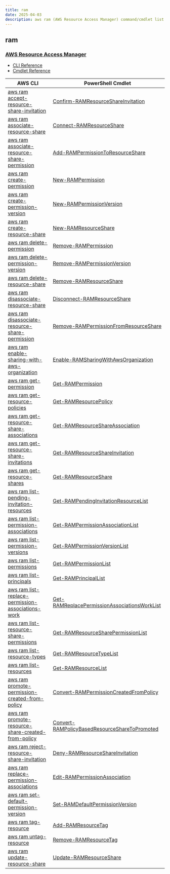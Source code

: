 ```yaml
---
title: ram
date: 2025-04-03
description: aws ram (AWS Resource Access Manager) command/cmdlet list.
---
```


## ram

### [AWS Resource Access Manager](https://aws.amazon.com/ram/)

* [CLI Reference](https://awscli.amazonaws.com/v2/documentation/api/latest/reference/ram/index.html)
* [Cmdlet Reference](https://docs.aws.amazon.com/powershell/latest/reference/items/AWS_Resource_Access_Manager_cmdlets.html)

|AWS CLI|PowerShell Cmdlet|
|----|----|
|[aws ram accept-resource-share-invitation](https://awscli.amazonaws.com/v2/documentation/api/latest/reference/ram/accept-resource-share-invitation.html)|[Confirm-RAMResourceShareInvitation](https://docs.aws.amazon.com/powershell/latest/reference/items/Confirm-RAMResourceShareInvitation.html)|
|[aws ram associate-resource-share](https://awscli.amazonaws.com/v2/documentation/api/latest/reference/ram/associate-resource-share.html)|[Connect-RAMResourceShare](https://docs.aws.amazon.com/powershell/latest/reference/items/Connect-RAMResourceShare.html)|
|[aws ram associate-resource-share-permission](https://awscli.amazonaws.com/v2/documentation/api/latest/reference/ram/associate-resource-share-permission.html)|[Add-RAMPermissionToResourceShare](https://docs.aws.amazon.com/powershell/latest/reference/items/Add-RAMPermissionToResourceShare.html)|
|[aws ram create-permission](https://awscli.amazonaws.com/v2/documentation/api/latest/reference/ram/create-permission.html)|[New-RAMPermission](https://docs.aws.amazon.com/powershell/latest/reference/items/New-RAMPermission.html)|
|[aws ram create-permission-version](https://awscli.amazonaws.com/v2/documentation/api/latest/reference/ram/create-permission-version.html)|[New-RAMPermissionVersion](https://docs.aws.amazon.com/powershell/latest/reference/items/New-RAMPermissionVersion.html)|
|[aws ram create-resource-share](https://awscli.amazonaws.com/v2/documentation/api/latest/reference/ram/create-resource-share.html)|[New-RAMResourceShare](https://docs.aws.amazon.com/powershell/latest/reference/items/New-RAMResourceShare.html)|
|[aws ram delete-permission](https://awscli.amazonaws.com/v2/documentation/api/latest/reference/ram/delete-permission.html)|[Remove-RAMPermission](https://docs.aws.amazon.com/powershell/latest/reference/items/Remove-RAMPermission.html)|
|[aws ram delete-permission-version](https://awscli.amazonaws.com/v2/documentation/api/latest/reference/ram/delete-permission-version.html)|[Remove-RAMPermissionVersion](https://docs.aws.amazon.com/powershell/latest/reference/items/Remove-RAMPermissionVersion.html)|
|[aws ram delete-resource-share](https://awscli.amazonaws.com/v2/documentation/api/latest/reference/ram/delete-resource-share.html)|[Remove-RAMResourceShare](https://docs.aws.amazon.com/powershell/latest/reference/items/Remove-RAMResourceShare.html)|
|[aws ram disassociate-resource-share](https://awscli.amazonaws.com/v2/documentation/api/latest/reference/ram/disassociate-resource-share.html)|[Disconnect-RAMResourceShare](https://docs.aws.amazon.com/powershell/latest/reference/items/Disconnect-RAMResourceShare.html)|
|[aws ram disassociate-resource-share-permission](https://awscli.amazonaws.com/v2/documentation/api/latest/reference/ram/disassociate-resource-share-permission.html)|[Remove-RAMPermissionFromResourceShare](https://docs.aws.amazon.com/powershell/latest/reference/items/Remove-RAMPermissionFromResourceShare.html)|
|[aws ram enable-sharing-with-aws-organization](https://awscli.amazonaws.com/v2/documentation/api/latest/reference/ram/enable-sharing-with-aws-organization.html)|[Enable-RAMSharingWithAwsOrganization](https://docs.aws.amazon.com/powershell/latest/reference/items/Enable-RAMSharingWithAwsOrganization.html)|
|[aws ram get-permission](https://awscli.amazonaws.com/v2/documentation/api/latest/reference/ram/get-permission.html)|[Get-RAMPermission](https://docs.aws.amazon.com/powershell/latest/reference/items/Get-RAMPermission.html)|
|[aws ram get-resource-policies](https://awscli.amazonaws.com/v2/documentation/api/latest/reference/ram/get-resource-policies.html)|[Get-RAMResourcePolicy](https://docs.aws.amazon.com/powershell/latest/reference/items/Get-RAMResourcePolicy.html)|
|[aws ram get-resource-share-associations](https://awscli.amazonaws.com/v2/documentation/api/latest/reference/ram/get-resource-share-associations.html)|[Get-RAMResourceShareAssociation](https://docs.aws.amazon.com/powershell/latest/reference/items/Get-RAMResourceShareAssociation.html)|
|[aws ram get-resource-share-invitations](https://awscli.amazonaws.com/v2/documentation/api/latest/reference/ram/get-resource-share-invitations.html)|[Get-RAMResourceShareInvitation](https://docs.aws.amazon.com/powershell/latest/reference/items/Get-RAMResourceShareInvitation.html)|
|[aws ram get-resource-shares](https://awscli.amazonaws.com/v2/documentation/api/latest/reference/ram/get-resource-shares.html)|[Get-RAMResourceShare](https://docs.aws.amazon.com/powershell/latest/reference/items/Get-RAMResourceShare.html)|
|[aws ram list-pending-invitation-resources](https://awscli.amazonaws.com/v2/documentation/api/latest/reference/ram/list-pending-invitation-resources.html)|[Get-RAMPendingInvitationResourceList](https://docs.aws.amazon.com/powershell/latest/reference/items/Get-RAMPendingInvitationResourceList.html)|
|[aws ram list-permission-associations](https://awscli.amazonaws.com/v2/documentation/api/latest/reference/ram/list-permission-associations.html)|[Get-RAMPermissionAssociationList](https://docs.aws.amazon.com/powershell/latest/reference/items/Get-RAMPermissionAssociationList.html)|
|[aws ram list-permission-versions](https://awscli.amazonaws.com/v2/documentation/api/latest/reference/ram/list-permission-versions.html)|[Get-RAMPermissionVersionList](https://docs.aws.amazon.com/powershell/latest/reference/items/Get-RAMPermissionVersionList.html)|
|[aws ram list-permissions](https://awscli.amazonaws.com/v2/documentation/api/latest/reference/ram/list-permissions.html)|[Get-RAMPermissionList](https://docs.aws.amazon.com/powershell/latest/reference/items/Get-RAMPermissionList.html)|
|[aws ram list-principals](https://awscli.amazonaws.com/v2/documentation/api/latest/reference/ram/list-principals.html)|[Get-RAMPrincipalList](https://docs.aws.amazon.com/powershell/latest/reference/items/Get-RAMPrincipalList.html)|
|[aws ram list-replace-permission-associations-work](https://awscli.amazonaws.com/v2/documentation/api/latest/reference/ram/list-replace-permission-associations-work.html)|[Get-RAMReplacePermissionAssociationsWorkList](https://docs.aws.amazon.com/powershell/latest/reference/items/Get-RAMReplacePermissionAssociationsWorkList.html)|
|[aws ram list-resource-share-permissions](https://awscli.amazonaws.com/v2/documentation/api/latest/reference/ram/list-resource-share-permissions.html)|[Get-RAMResourceSharePermissionList](https://docs.aws.amazon.com/powershell/latest/reference/items/Get-RAMResourceSharePermissionList.html)|
|[aws ram list-resource-types](https://awscli.amazonaws.com/v2/documentation/api/latest/reference/ram/list-resource-types.html)|[Get-RAMResourceTypeList](https://docs.aws.amazon.com/powershell/latest/reference/items/Get-RAMResourceTypeList.html)|
|[aws ram list-resources](https://awscli.amazonaws.com/v2/documentation/api/latest/reference/ram/list-resources.html)|[Get-RAMResourceList](https://docs.aws.amazon.com/powershell/latest/reference/items/Get-RAMResourceList.html)|
|[aws ram promote-permission-created-from-policy](https://awscli.amazonaws.com/v2/documentation/api/latest/reference/ram/promote-permission-created-from-policy.html)|[Convert-RAMPermissionCreatedFromPolicy](https://docs.aws.amazon.com/powershell/latest/reference/items/Convert-RAMPermissionCreatedFromPolicy.html)|
|[aws ram promote-resource-share-created-from-policy](https://awscli.amazonaws.com/v2/documentation/api/latest/reference/ram/promote-resource-share-created-from-policy.html)|[Convert-RAMPolicyBasedResourceShareToPromoted](https://docs.aws.amazon.com/powershell/latest/reference/items/Convert-RAMPolicyBasedResourceShareToPromoted.html)|
|[aws ram reject-resource-share-invitation](https://awscli.amazonaws.com/v2/documentation/api/latest/reference/ram/reject-resource-share-invitation.html)|[Deny-RAMResourceShareInvitation](https://docs.aws.amazon.com/powershell/latest/reference/items/Deny-RAMResourceShareInvitation.html)|
|[aws ram replace-permission-associations](https://awscli.amazonaws.com/v2/documentation/api/latest/reference/ram/replace-permission-associations.html)|[Edit-RAMPermissionAssociation](https://docs.aws.amazon.com/powershell/latest/reference/items/Edit-RAMPermissionAssociation.html)|
|[aws ram set-default-permission-version](https://awscli.amazonaws.com/v2/documentation/api/latest/reference/ram/set-default-permission-version.html)|[Set-RAMDefaultPermissionVersion](https://docs.aws.amazon.com/powershell/latest/reference/items/Set-RAMDefaultPermissionVersion.html)|
|[aws ram tag-resource](https://awscli.amazonaws.com/v2/documentation/api/latest/reference/ram/tag-resource.html)|[Add-RAMResourceTag](https://docs.aws.amazon.com/powershell/latest/reference/items/Add-RAMResourceTag.html)|
|[aws ram untag-resource](https://awscli.amazonaws.com/v2/documentation/api/latest/reference/ram/untag-resource.html)|[Remove-RAMResourceTag](https://docs.aws.amazon.com/powershell/latest/reference/items/Remove-RAMResourceTag.html)|
|[aws ram update-resource-share](https://awscli.amazonaws.com/v2/documentation/api/latest/reference/ram/update-resource-share.html)|[Update-RAMResourceShare](https://docs.aws.amazon.com/powershell/latest/reference/items/Update-RAMResourceShare.html)|

